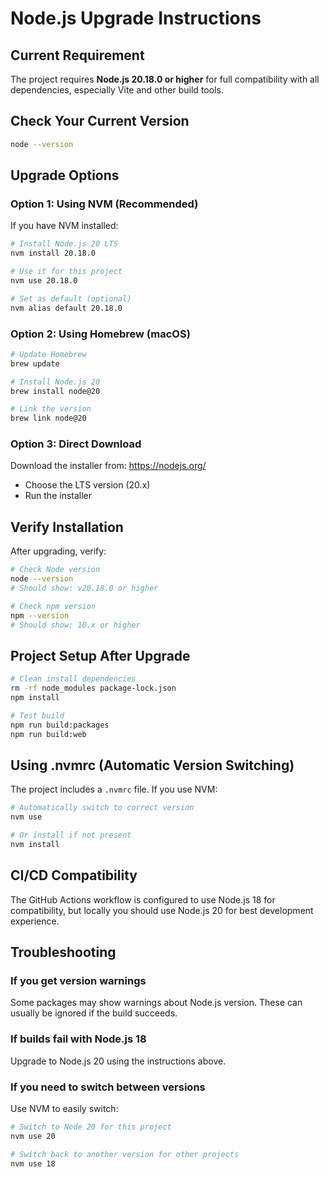# Node.js Upgrade Instructions

## Current Requirement
The project requires **Node.js 20.18.0 or higher** for full compatibility with all dependencies, especially Vite and other build tools.

## Check Your Current Version
```bash
node --version
```

## Upgrade Options

### Option 1: Using NVM (Recommended)
If you have NVM installed:
```bash
# Install Node.js 20 LTS
nvm install 20.18.0

# Use it for this project
nvm use 20.18.0

# Set as default (optional)
nvm alias default 20.18.0
```

### Option 2: Using Homebrew (macOS)
```bash
# Update Homebrew
brew update

# Install Node.js 20
brew install node@20

# Link the version
brew link node@20
```

### Option 3: Direct Download
Download the installer from: https://nodejs.org/
- Choose the LTS version (20.x)
- Run the installer

## Verify Installation
After upgrading, verify:
```bash
# Check Node version
node --version
# Should show: v20.18.0 or higher

# Check npm version
npm --version
# Should show: 10.x or higher
```

## Project Setup After Upgrade
```bash
# Clean install dependencies
rm -rf node_modules package-lock.json
npm install

# Test build
npm run build:packages
npm run build:web
```

## Using .nvmrc (Automatic Version Switching)
The project includes a `.nvmrc` file. If you use NVM:
```bash
# Automatically switch to correct version
nvm use

# Or install if not present
nvm install
```

## CI/CD Compatibility
The GitHub Actions workflow is configured to use Node.js 18 for compatibility, but locally you should use Node.js 20 for best development experience.

## Troubleshooting

### If you get version warnings
Some packages may show warnings about Node.js version. These can usually be ignored if the build succeeds.

### If builds fail with Node.js 18
Upgrade to Node.js 20 using the instructions above.

### If you need to switch between versions
Use NVM to easily switch:
```bash
# Switch to Node 20 for this project
nvm use 20

# Switch back to another version for other projects
nvm use 18
```
